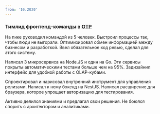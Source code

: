 ```yaml
---
from: '10.2020'
---
```


### Тимлид фронтенд–команды в [ОТР](https://otr.ru/)

На пике руководил командой из 5 человек. Выстроил процессы так, чтобы люди не выгорали. Оптимизировал обмен информацией между бизнесом и разработкой. Ввел обязательное код ревью, сделал для этого систему.

Написал 3 микросервиса на Node.JS и один на Go. Эти сервисы покрыты автоматическими тестами больше чем на 95%. Задизайнил интерфейс для удобной работы с OLAP–кубами.

Спроектировал и нарисовал внутренний инструмент для управления релизами. Написал к нему бэкенд на NestJS. Написал расширение для браузера, которое упрощает авторизацию для тестирования.

Активно делился знаниями и предлагал свои решения. Не боюлся спорить с архитектором и аналитиками.
